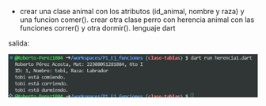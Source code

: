* crear una clase animal con los atributos (id_animal, nombre y raza) y una funcion comer(). crear otra clase perro con herencia animal con las funciones correr() y otra dormir(). lenguaje dart

salida:

![alt text](image-9.png)